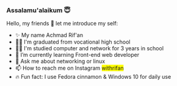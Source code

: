 ### Assalamu'alaikum 😇
Hello, my friends 👋
let me introduce my self:
- ✨ My name Achmad Rif'an
- 👨‍🎓 I'm graduated from vocational high school
- 👨‍💻 I'm studied computer and network for 3 years in school
- 🌱 I’m currently learning Front-end web developer
- 💬 Ask me about networking or linux
- 📫 How to reach me on Instagram <span style="background-color: #FFFF00">withrifan</span>
- 🔥 Fun fact: I use Fedora cinnamon & Windows 10 for daily use
